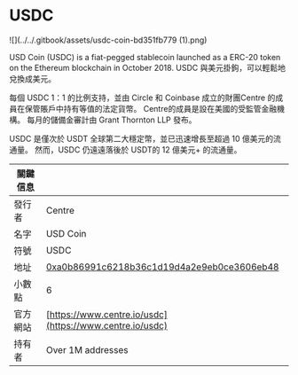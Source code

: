 # USDC

![](../../.gitbook/assets/usdc-coin-bd351fb779 (1).png)

USD Coin (USDC) is a fiat-pegged stablecoin launched as a ERC-20 token on the Ethereum blockchain in October 2018. USDC 與美元掛鉤，可以輕鬆地兌換成美元。

每個 USDC 1：1 的比例支持，並由 Circle 和 Coinbase 成立的財團Centre 的成員在保管賬戶中持有等值的法定貨幣。 Centre的成員是設在美國的受監管金融機構。 每月的儲備金審計由 Grant Thornton LLP 發布。

USDC 是僅次於 USDT 全球第二大穩定幣，並已迅速增長至超過 10 億美元的流通量。 然而，USDC 仍遠遠落後於 USDT的 12 億美元+ 的流通量。

| 關鍵信息 |                                                                                                                     |
| ---- | ------------------------------------------------------------------------------------------------------------------- |
| 發行者  | Centre                                                                                                              |
| 名字   | USD Coin                                                                                                            |
| 符號   | USDC                                                                                                                |
| 地址   | [0xa0b86991c6218b36c1d19d4a2e9eb0ce3606eb48](https://etherscan.io/token/0xa0b86991c6218b36c1d19d4a2e9eb0ce3606eb48) |
| 小數點  | 6                                                                                                                   |
| 官方網站 | [https://www.centre.io/usdc](https://www.centre.io/usdc)                                                            |
| 持有者  | Over 1M addresses                                                                                                   |

